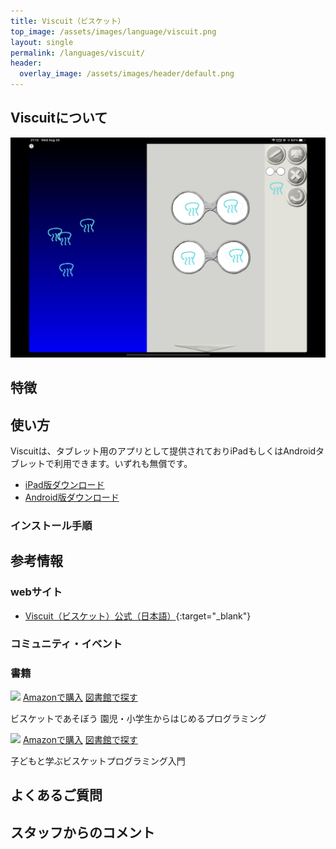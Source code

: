```yaml
---
title: Viscuit（ビスケット）
top_image: /assets/images/language/viscuit.png
layout: single
permalink: /languages/viscuit/
header:
  overlay_image: /assets/images/header/default.png
---
```

## Viscuitについて

![Viscuit画面](/assets/images/screen/viscuit.png)

## 特徴

## 使い方
Viscuitは、タブレット用のアプリとして提供されておりiPadもしくはAndroidタブレットで利用できます。いずれも無償です。

- [iPad版ダウンロード](https://apps.apple.com/jp/app/viscuit-beta/id1081857123)
- [Android版ダウンロード](https://play.google.com/store/apps/details?id=air.com.viscuit.viscuit10app&hl=ja)

### インストール手順

## 参考情報
### webサイト
- [Viscuit（ビスケット）公式（日本語）](https://www.viscuit.com/){:target="_blank"}

### コミュニティ・イベント

### 書籍
<div class="bookshelf">
	<div class="book">
		<img class="cover" src="https://cover.openbd.jp/9784798143057.jpg">
		<a class="btn amazon" href="https://amazon.jp/dp/4798143057" target="blank">Amazonで購入</a>
		<a class="btn library" href="https://calil.jp/book/4798143057" target="blank">図書館で探す</a>
		<p class="title">ビスケットであそぼう 園児・小学生からはじめるプログラミング</p>
	</div>
	<div class="book">
		<img class="cover" src="https://cover.openbd.jp/9784295002826.jpg">
		<a class="btn amazon" href="https://amazon.jp/dp/4295002828" target="blank">Amazonで購入</a>
		<a class="btn library" href="https://calil.jp/book/4295002828" target="blank">図書館で探す</a>
		<p class="title">子どもと学ぶビスケットプログラミング入門</p>
	</div>
</div>

## よくあるご質問

## スタッフからのコメント

